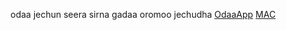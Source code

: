 odaa jechun seera sirna gadaa oromoo jechudha
[OdaaApp](https://github.com/keyupApp/odaa.git)
[MAC](https://1passwod.com/downloads/mac/)
